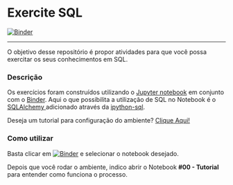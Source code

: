 # Exercite SQL
[![Binder](https://mybinder.org/badge_logo.svg)](https://mybinder.org/v2/gh/arthurfporto/sqltest/HEAD)
<hr>
O objetivo desse repositório é propor atividades para que você possa exercitar os seus conhecimentos em SQL. 

### Descrição
Os exercícios foram construídos utilizando o <a href='https://jupyter.org/' target='_blank'>Jupyter notebook</a> em conjunto com o <a href='https://mybinder.org/' target='_blank'>Binder</a>. Aqui o que possibilita a utilização de SQL no Notebook é o <a href='https://www.sqlalchemy.org/' target='_blank'> SQLAlchemy </a>  adicionado através da <a href='https://github.com/catherinedevlin/ipython-sql' target='_blank'>ipython-sql</a>.

Deseja um tutorial para configuração do ambiente? <a href='https://www.datacamp.com/community/tutorials/sql-interface-within-jupyterlab' target='_blank'>Clique Aqui!</a>

### Como utilizar
Basta clicar em [![Binder](https://mybinder.org/badge_logo.svg)](https://mybinder.org/v2/gh/arthurfporto/exerciteSQL/HEAD) e selecionar o notebook desejado.

Depois que você rodar o ambiente, indico abrir o Notebook <b>#00 - Tutorial</b> para entender como funciona o processo. 
